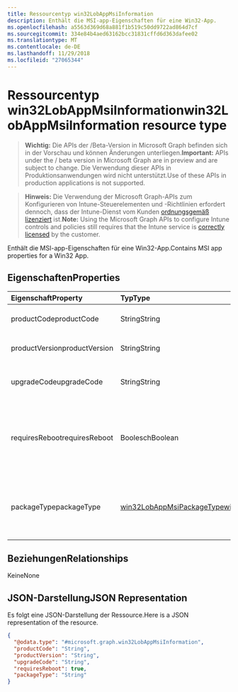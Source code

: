 ```yaml
---
title: Ressourcentyp win32LobAppMsiInformation
description: Enthält die MSI-app-Eigenschaften für eine Win32-App.
ms.openlocfilehash: a5563d369d68a881f1b519c50dd9722ad864d7cf
ms.sourcegitcommit: 334e84b4aed63162bcc31831cffd6d363dafee02
ms.translationtype: MT
ms.contentlocale: de-DE
ms.lasthandoff: 11/29/2018
ms.locfileid: "27065344"
---
```

# <a name="win32lobappmsiinformation-resource-type"></a><span data-ttu-id="d3725-103">Ressourcentyp win32LobAppMsiInformation</span><span class="sxs-lookup"><span data-stu-id="d3725-103">win32LobAppMsiInformation resource type</span></span>

> <span data-ttu-id="d3725-104">**Wichtig:** Die APIs der /Beta-Version in Microsoft Graph befinden sich in der Vorschau und können Änderungen unterliegen.</span><span class="sxs-lookup"><span data-stu-id="d3725-104">**Important:** APIs under the / beta version in Microsoft Graph are in preview and are subject to change.</span></span> <span data-ttu-id="d3725-105">Die Verwendung dieser APIs in Produktionsanwendungen wird nicht unterstützt.</span><span class="sxs-lookup"><span data-stu-id="d3725-105">Use of these APIs in production applications is not supported.</span></span>

> <span data-ttu-id="d3725-106">**Hinweis:** Die Verwendung der Microsoft Graph-APIs zum Konfigurieren von Intune-Steuerelementen und -Richtlinien erfordert dennoch, dass der Intune-Dienst vom Kunden [ordnungsgemäß lizenziert](https://go.microsoft.com/fwlink/?linkid=839381) ist.</span><span class="sxs-lookup"><span data-stu-id="d3725-106">**Note:** Using the Microsoft Graph APIs to configure Intune controls and policies still requires that the Intune service is [correctly licensed](https://go.microsoft.com/fwlink/?linkid=839381) by the customer.</span></span>

<span data-ttu-id="d3725-107">Enthält die MSI-app-Eigenschaften für eine Win32-App.</span><span class="sxs-lookup"><span data-stu-id="d3725-107">Contains MSI app properties for a Win32 App.</span></span>
## <a name="properties"></a><span data-ttu-id="d3725-108">Eigenschaften</span><span class="sxs-lookup"><span data-stu-id="d3725-108">Properties</span></span>
|<span data-ttu-id="d3725-109">Eigenschaft</span><span class="sxs-lookup"><span data-stu-id="d3725-109">Property</span></span>|<span data-ttu-id="d3725-110">Typ</span><span class="sxs-lookup"><span data-stu-id="d3725-110">Type</span></span>|<span data-ttu-id="d3725-111">Beschreibung</span><span class="sxs-lookup"><span data-stu-id="d3725-111">Description</span></span>|
|:---|:---|:---|
|<span data-ttu-id="d3725-112">productCode</span><span class="sxs-lookup"><span data-stu-id="d3725-112">productCode</span></span>|<span data-ttu-id="d3725-113">String</span><span class="sxs-lookup"><span data-stu-id="d3725-113">String</span></span>|<span data-ttu-id="d3725-114">Der MSI-Produktcode.</span><span class="sxs-lookup"><span data-stu-id="d3725-114">The MSI product code.</span></span>|
|<span data-ttu-id="d3725-115">productVersion</span><span class="sxs-lookup"><span data-stu-id="d3725-115">productVersion</span></span>|<span data-ttu-id="d3725-116">String</span><span class="sxs-lookup"><span data-stu-id="d3725-116">String</span></span>|<span data-ttu-id="d3725-117">Der MSI-Version des Produkts.</span><span class="sxs-lookup"><span data-stu-id="d3725-117">The MSI product version.</span></span>|
|<span data-ttu-id="d3725-118">upgradeCode</span><span class="sxs-lookup"><span data-stu-id="d3725-118">upgradeCode</span></span>|<span data-ttu-id="d3725-119">String</span><span class="sxs-lookup"><span data-stu-id="d3725-119">String</span></span>|<span data-ttu-id="d3725-120">Die MSI-Datei aktualisieren von Code.</span><span class="sxs-lookup"><span data-stu-id="d3725-120">The MSI upgrade code.</span></span>|
|<span data-ttu-id="d3725-121">requiresReboot</span><span class="sxs-lookup"><span data-stu-id="d3725-121">requiresReboot</span></span>|<span data-ttu-id="d3725-122">Boolesch</span><span class="sxs-lookup"><span data-stu-id="d3725-122">Boolean</span></span>|<span data-ttu-id="d3725-123">Gibt an, ob erfordert die MSI-app für den Computer neu starten, um die Installation abzuschließen.</span><span class="sxs-lookup"><span data-stu-id="d3725-123">Whether the MSI app requires the machine to reboot to complete installation.</span></span>|
|<span data-ttu-id="d3725-124">packageType</span><span class="sxs-lookup"><span data-stu-id="d3725-124">packageType</span></span>|[<span data-ttu-id="d3725-125">win32LobAppMsiPackageType</span><span class="sxs-lookup"><span data-stu-id="d3725-125">win32LobAppMsiPackageType</span></span>](../resources/intune-apps-win32lobappmsipackagetype.md)|<span data-ttu-id="d3725-126">Der Typ des MSI-Paket.</span><span class="sxs-lookup"><span data-stu-id="d3725-126">The MSI package type.</span></span> <span data-ttu-id="d3725-127">Mögliche Werte sind: `perMachine`, `perUser` und `dualPurpose`.</span><span class="sxs-lookup"><span data-stu-id="d3725-127">Possible values are: `perMachine`, `perUser`, `dualPurpose`.</span></span>|

## <a name="relationships"></a><span data-ttu-id="d3725-128">Beziehungen</span><span class="sxs-lookup"><span data-stu-id="d3725-128">Relationships</span></span>
<span data-ttu-id="d3725-129">Keine</span><span class="sxs-lookup"><span data-stu-id="d3725-129">None</span></span>
## <a name="json-representation"></a><span data-ttu-id="d3725-130">JSON-Darstellung</span><span class="sxs-lookup"><span data-stu-id="d3725-130">JSON Representation</span></span>
<span data-ttu-id="d3725-131">Es folgt eine JSON-Darstellung der Ressource.</span><span class="sxs-lookup"><span data-stu-id="d3725-131">Here is a JSON representation of the resource.</span></span>
<!-- {
  "blockType": "resource",
  "@odata.type": "microsoft.graph.win32LobAppMsiInformation"
}
-->
``` json
{
  "@odata.type": "#microsoft.graph.win32LobAppMsiInformation",
  "productCode": "String",
  "productVersion": "String",
  "upgradeCode": "String",
  "requiresReboot": true,
  "packageType": "String"
}
```





